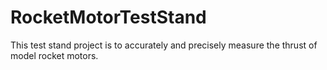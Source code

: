 # RocketMotorTestStand
This test stand project is to accurately and precisely measure the thrust of model rocket motors.
